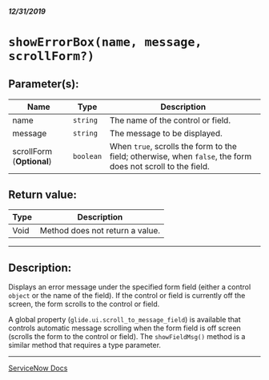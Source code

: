 ##### 12/31/2019
# `showErrorBox(name, message, scrollForm?)`

## Parameter(s):
| Name | Type | Description |
|---|---|---|
| name | `string` | The name of the control or field. |
| message | `string` | The message to be displayed. |
| scrollForm (**Optional**) | `boolean` | When `true`, scrolls the form to the field; otherwise, when `false`, the form does not scroll to the field. |

## Return value:
| Type | Description |
|---|---|
| Void | Method does not return a value. |

---

## Description:
Displays an error message under the specified form field (either a control `object` or the name of the field).  If the control or field is currently off the screen, the form scrolls to the control or field.

A global property (`glide.ui.scroll_to_message_field`) is available that controls automatic message scrolling when the form field is off screen (scrolls the form to the control or field).  The `showFieldMsg()` method is a similar method that requires a type parameter.

---

[ServiceNow Docs](https://developer.servicenow.com/app.do#!/api_doc?v=newyork&id=r_GlideFormShowErrorBox_String_String)
